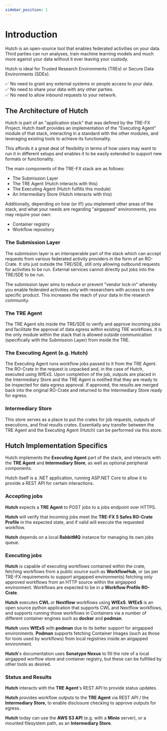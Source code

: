 ```yaml
---
sidebar_position: 1
---
```


# Introduction

Hutch is an open-source tool that enables federated activities on your data. Third parties can run analyses, train machine learning models and much more against your data without it ever leaving your custody.

Hutch is ideal for Trusted Research Environments (TREs) or Secure Data Environments (SDEs).

✅ No need to grant any external systems or people access to your data.<br />
✅ No need to share your data with any other parties.<br />
✅ No need to allow inbound requests to your network.

## The Architecture of Hutch

Hutch is part of an "application stack" that was defined by the TRE-FX Project. Hutch itself provides an implementation of the "Executing Agent" module of that stack, interacting in a standard with the other modules, and leveraging existing tools to achieve its functionality.

This affords it a great deal of flexibility in terms of how users may want to run it in different setups and enables it to be easily extended to support new formats or functionality.

The main components of the TRE-FX stack are as follows:
- The Submission Layer
- The TRE Agent (Hutch interacts with this)
- The Executing Agent (Hutch fulfills this module)
- An Intermediary Store (Hutch interacts with this)

Additionally, depending on how (or if!) you implement other areas of the stack, and what your needs are regarding "airgapped" environments, you may require your own:
- Container registry
- Workflow repository

### The Submission Layer

The submission layer is an interoperable part of the stack which can accept requests from various federated activity providers in the form of an RO-Crate. It sits just outside the TRE/SDE, still only allowing outbound requests for activities to be run. External services cannot directly put jobs into the TRE/SDE to be run.

The submission layer aims to reduce or prevent "vendor lock-in" whereby you enable federated activities only with researchers with access to one specific product. This increases the reach of your data in the research community.

### The TRE Agent

The TRE Agent sits inside the TRE/SDE to verify and approve incoming jobs and facilitate the approval of data egress within existing TRE workflows.
It is the only module within the stack that is allowed outside communication (specifically with the Submission Layer) from inside the TRE.

### The Executing Agent (e.g. Hutch)
The Executing Agent runs workflow jobs passed to it from the TRE Agent. The RO-Crate in the request is unpacked and, in the case of Hutch, executed using WfExS. Upon completion of the job, outputs are placed in the Intermediary Store and the TRE Agent is notified that they are ready to be inspected for data egress approval. If approved, the results are merged back into the original RO-Crate and returned to the Intermediary Store ready for egress.

### Intermediary Store

This store serves as a place to put the crates for job requests, outputs of executions, and final results crates. Essentially any transfer between the TRE Agent and the Executing Agent (Hutch) can be performed via this store.

## Hutch Implementation Specifics

Hutch implements the **Executing Agent** part of the stack, and interacts with the **TRE Agent** and **Intermediary Store**, as well as optional peripheral components.

Hutch itself is a .NET application, running ASP.NET Core to allow it to provide a REST API for certain interactions.

### Accepting jobs
**Hutch** expects a **TRE Agent** to POST jobs to a jobs endpoint over HTTPS.

**Hutch** will verify that incoming jobs meet the **TRE-FX 5 Safes RO-Crate Profile** in the expected state, and if valid will execute the requested workflow.

**Hutch** depends on a local **RabbitMQ** instance for managing its own jobs queue.

### Executing jobs
**Hutch** is capable of executing workflows contained within the crate, fetching workflows from a public source such as **WorkflowHub**, or (as per TRE-FX requirements to support airgapped environments) fetching only approved workflows from an HTTP source within the airgapped environment. Workflows are expected to be in a **Workflow Profile RO-Crate**.

**Hutch** executes **CWL** or **Nextflow** workflows using **WfExS**. **WfExS** is an open source python application that supports CWL and Nextflow workflows, and supports running those workflows in Containers via a number of different container engines such as **docker** and **podman**.

**Hutch** uses **WfExS** with **podman** due to its better support for airgapped environments. **Podman** supports fetching Container Images (such as those for tools used by workflows) from local registries inside an airgapped environment.

**Hutch**'s documentation uses **Sonatype Nexus** to fill the role of a local airgapped worflow store and container registry, but these can be fulfilled by other tools as desired.

### Status and Results
**Hutch** interacts with the **TRE Agent**'s REST API to provide status updates.

**Hutch** provides workflow outputs to the **TRE Agent** via REST API / the **Intermediary Store**, to enable disclosure checking to approve outputs for egress.

**Hutch** today can use the **AWS S3 API** (e.g. with a **Minio** server), or a mounted filesystem path, as an **Intermediary Store**.

